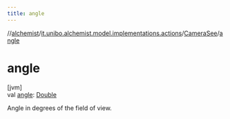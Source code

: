 ```yaml
---
title: angle
---
```

//[alchemist](../../../index.html)/[it.unibo.alchemist.model.implementations.actions](../index.html)/[CameraSee](index.html)/[angle](angle.html)



# angle



[jvm]\
val [angle](angle.html): [Double](https://kotlinlang.org/api/latest/jvm/stdlib/kotlin/-double/index.html)



Angle in degrees of the field of view.




